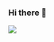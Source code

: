 ### Hi there 👋
![](https://github-readme-streak-stats.herokuapp.com/?user=DaniyalMalikC&theme=tokyonight&hide_border=false)
<!--[![Top Langs](https://github-readme-stats.vercel.app/api/top-langs/?username=daniyalmalikc&hide_progress=false)](https://github.com/daniyalmalikc/github-readme-stats)
<!--
**DaniyalMalikC/DaniyalMalikC** is a ✨ _special_ ✨ repository because its `README.md` (this file) appears on your GitHub profile.

Here are some ideas to get you started:

- 🔭 I’m currently working on ...
- 🌱 I’m currently learning ...
- 👯 I’m looking to collaborate on ...
- 🤔 I’m looking for help with ...
- 💬 Ask me about ...
- 📫 How to reach me: ...
- 😄 Pronouns: ...
- ⚡ Fun fact: ...
-->
